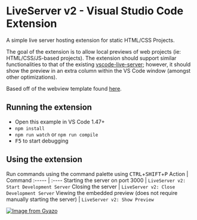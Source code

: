# LiveServer v2 - Visual Studio Code Extension

A simple live server hosting extension for static HTML/CSS Projects.

The goal of the extension is to allow local previews of web projects (ie: HTML/CSS/JS-based projects). The extension should support similar functionalities to that of the existing [vscode-live-server](https://github.com/ritwickdey/vscode-live-server); however, it should show the preview in an extra column within the VS Code window (amongst other optimizations).

Based off of the webview template found [here](https://github.com/microsoft/vscode-extension-samples/tree/main/webview-sample).
## Running the extension
- Open this example in VS Code 1.47+
- `npm install`
- `npm run watch` or `npm run compile`
- <kbd>F5</kbd> to start debugging

## Using the extension
Run commands using the command palette using <kbd>CTRL</kbd>+<kbd>SHIFT</kbd>+<kbd>P</kbd>
Action | Command 
:----- | :---- 
Starting the server on port 3000   | `LiveServer v2: Start Development Server` 
Closing the server | `LiveServer v2: Close Development Server`
Viewing the embedded preview (does not require manually starting the server)  | `LiveServer v2: Show Preview`  

[![Image from Gyazo](https://i.gyazo.com/a3796821f5cc2ea2164725457d26f45c.gif)](https://gyazo.com/a3796821f5cc2ea2164725457d26f45c)